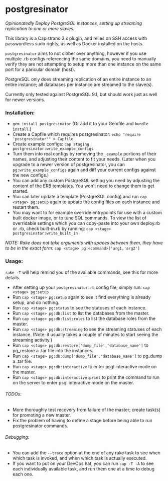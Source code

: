 postgresinator
============

*Opinionatedly Deploy PostgreSQL instances, setting up streaming replication to one or more slaves.*

This library is a Capistrano 3.x plugin, and relies on SSH access with passwordless sudo rights, as well as Docker installed on the hosts.

`postgresinator` aims to not clober over anything, however if you use multiple <stage>.rb configs referencing the same domains, you need to manually verify they are not attempting to setup more than one instance on the same port for a paricular domain (host).

PostgreSQL only does streaming replication of an entire instance to an entire instance; all databases per instance are streamed to the slave(s).

Currently only tested against PostgreSQL 9.1, but should work just as well for newer versions.

### Installation:
* `gem install postgresinator` (Or add it to your Gemfile and `bundle install`.)
* Create a Capfile which requires postgresinator:
`echo "require 'postgresinator'" > Capfile`
* Create example configs:
`cap staging postgresinator:write_example_configs`
* Turn them into real configs by removing the `_example` portions of their names, and adjusting their content to fit your needs. (Later when you upgrade to a newer version of postgresinator, you can `pg:write_example_configs` again and diff your current configs against the new configs.)
* You can add any custom PostgreSQL setting you need by adjusting the content of the ERB templates. You won't need to change them to get started.
* You can later update a template (PostgreSQL config) and run `cap <stage> pg:setup` again to update the config files on each instance and restart them.
* You may want to for example override entrypoints for use with a custom built docker image, or to tune SQL commands. To view the list of overridable settings which you can copy-paste into your own deploy.rb or <stage>.rb, check built-in.rb by running:
`cap <stage> postgresinator:write_built_in`

*NOTE: Rake does not take arguments with spaces between them, they have to be in the exact form:*
`cap <stage> pg:<command>['arg1,'arg2']`

### Usage:
`rake -T` will help remind you of the available commands, see this for more details.
* After setting up your `postgresinator.rb` config file, simply run:
`cap <stage> pg:setup`
* Run `cap <stage> pg:setup` again to see it find everything is already setup, and do nothing.
* Run `cap <stage> pg:status` to see the statuses of each instance.
* Run `cap <stage> pg:db:list` to list the databases from the master.
* Run `cap <stage> pg:db:list:roles` to list the database roles from the master.
* Run `cap <stage> pg:db:streaming` to see the streaming statuses of each instance. (Note: it usually takes a couple of minutes to start seeing the streaming activity.)
* Run `cap <stage> pg:db:restore['dump_file','database_name']` to pg_restore a .tar file into the instances.
* Run `cap <stage> pg:db:dump['dump_file','database_name']` to pg_dump a .tar file.
* Run `cap <stage> pg:db:interactive` to enter psql interactive mode on the master.
* Run `cap <stage> pg:db:interactive:print` to print the command to run on the server to enter psql interactive mode on the master.

###### TODOs:
* More thoroughly test recovery from failure of the master; create task(s) for promoting a new master.
* Fix the problem of having to define a stage before being able to run postgresinator commands.

###### Debugging:
* You can add the `--trace` option at the end of any rake task to see when which task is invoked, and when which task is actually executed.
* If you want to put on your DevOps hat, you can run `cap -T -A` to see each individually available task, and run them one at a time to debug each one.
